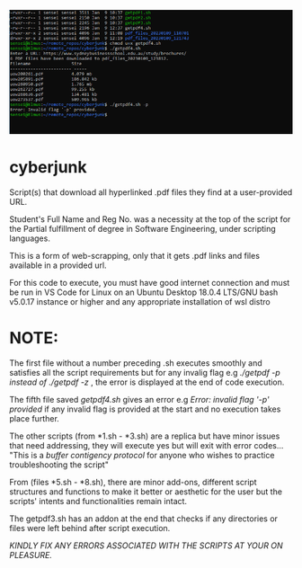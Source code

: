 
![alt text](img/cyrepo2.PNG)



# cyberjunk

Script(s) that download all hyperlinked .pdf files they find at a user-provided URL.

Student's Full Name and Reg No. was a necessity at the top of the script for the Partial fulfillment of degree in Software Engineering, under scripting languages. 

This is a form of web-scrapping, only that it gets .pdf links and files available in a provided url.

For this code to execute, you must have good internet connection and must be  run in VS Code for Linux on an Ubuntu Desktop 18.0.4 LTS/GNU bash v5.0.17 instance or higher and any appropriate installation of wsl distro

# NOTE: 
The first file without a number preceding .sh executes smoothly and satisfies all the script requirements but for any invalig flag e.g *./getpdf -p instead of ./getpdf -z* , the error is displayed at the end of code execution.

The fifth file saved *getpdf4.sh* gives an error e.g *Error: invalid flag '-p' provided* if any invalid flag is provided at the start and no execution takes place further. 

The other scripts (from *1.sh - *3.sh) are a replica but have minor issues that need addressing, they will execute yes but will exit with error codes... "This is a *buffer contigency protocol* for anyone who wishes to practice troubleshooting the script" 

From (files *5.sh - *8.sh), there are minor add-ons, different script structures and functions to make it better or aesthetic for the user but the scripts' intents and functionalities remain intact.

The getpdf3.sh has an addon at the end that checks if any directories or files were left behind after script execution.

*KINDLY FIX ANY ERRORS ASSOCIATED WITH THE SCRIPTS AT YOUR ON PLEASURE.*
